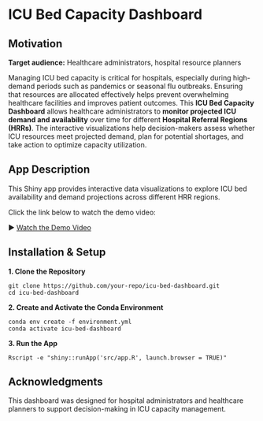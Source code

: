 # ICU Bed Capacity Dashboard

## **Motivation**

**Target audience:** Healthcare administrators, hospital resource planners

Managing ICU bed capacity is critical for hospitals, especially during high-demand periods such as pandemics or seasonal flu outbreaks. Ensuring that resources are allocated effectively helps prevent overwhelming healthcare facilities and improves patient outcomes. This **ICU Bed Capacity Dashboard** allows healthcare administrators to **monitor projected ICU demand and availability** over time for different **Hospital Referral Regions (HRRs)**. The interactive visualizations help decision-makers assess whether ICU resources meet projected demand, plan for potential shortages, and take action to optimize capacity utilization.

## **App Description**

This Shiny app provides interactive data visualizations to explore ICU bed availability and demand projections across different HRR regions.

Click the link below to watch the demo video:

▶️ [Watch the Demo Video](https://github.com/ZhengHe-007/DSCI532-Individual/raw/main/img/demo.mp4)


## **Installation & Setup**

**1. Clone the Repository**
```
git clone https://github.com/your-repo/icu-bed-dashboard.git
cd icu-bed-dashboard
```
**2. Create and Activate the Conda Environment**
```
conda env create -f environment.yml
conda activate icu-bed-dashboard
```
**3. Run the App**
```
Rscript -e "shiny::runApp('src/app.R', launch.browser = TRUE)"
```
## **Acknowledgments**

This dashboard was designed for hospital administrators and healthcare planners to support decision-making in ICU capacity management.
